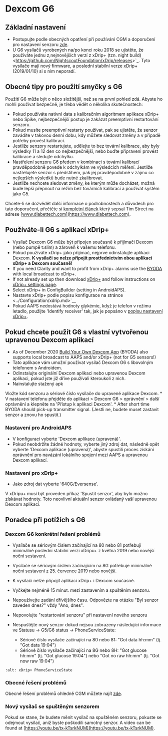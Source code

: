 # Dexcom G6

## Základní nastavení

- Postupujte podle obecných opatření při používání CGM a doporučení pro nastavení senzoru [zde](../Hardware/GeneralCGMRecommendation.md).
- U G6 vysílačů vyrobených na/po konci roku 2018 se ujistěte, že používáte jednu z,nejnovějších verzí z xDrip+ (tzn. night build) \<<https://github.com/NightscoutFoundation/xDrip/releases>>\`\_. Tyto vysílače mají nový firmware, a poslední stabilní verze xDrip+ (2019/01/10) si s ním neporadí.

## Obecné tipy pro použití smyčky s G6

Použití G6 může být o něco složitější, než se na první pohled zdá. Abyste ho mohli používat bezpečně, je třeba vědět o několika skutečnostech:

- Pokud používáte nativní data s kalibračním algoritmem aplikace xDrip+ nebo Spike, nejbezpečnější postup je zakázat preemptivní restartování senzoru.
- Pokud musíte preemptivní restarty používat, pak se ujistěte, že senzor zavádíte v takovou denní dobu, kdy můžete sledovat změny a v případě potřeby provést kalibraci.
- Jestliže senzory restartujete, udělejte to bez tovární kalibrace, aby byly výsledky 11 a 12 den co nejbezpečnější, nebo buďte připraveni provést kalibrace a sledujte odchylku.
- Nastřelení senzoru G6 předem v kombinaci s tovární kalibrací pravděpodobně povede k odchylkám ve výsledcích měření. Jestliže nastřelujete senzor s předstihem, pak jej pravděpodobně v zájmu co nejlepších výsledků bude nutné zkalibrovat.
- Jestliže nechcete sledovat změny, ke kterým může docházet, možná bude lepší přepnout na režim bez továrních kalibrací a používat systém jako G5.

Chcete-li se dozvědět další informace o podrobnostech a důvodech pro tato doporučení, přečtěte si [kompletní článek](https://www.diabettech.com/artificial-pancreas/diy-looping-and-cgm/) který sepsal Tim Street na adrese [www.diabettech.com](https://www.diabettech.com).

## Používáte-li G6 s aplikací xDrip+

- Vysílač Dexcom G6 může být připojen současně k přijímači Dexcom (nebo pumpě t:slim) a zároveň k vašemu telefonu.
- Pokud používáte xDrip+ jako přijímač, nejprve odinstalujte aplikaci Dexcom. **K vysílači se nelze připojit prostřednictvím obou aplikací xDrip+ a Dexcom současně!**
- If you need Clarity and want to profit from xDrip+ alarms use the [BYODA](../Hardware/DexcomG6.md#if-using-g6-with-build-your-own-dexcom-app) with local broadcast to xDrip+.
- If not already set up then download [xDrip+](https://github.com/NightscoutFoundation/xDrip) and follow instructions on [xDrip+ settings page](../Configuration/xdrip.md).
- Select xDrip+ in ConfigBuilder (setting in AndroidAPS).
- Nastavte xDrip+ podle popisu konfigurace na stránce \<../Configuration/xdrip.md>\`\_\_
- Pokud AAPS nedostává hodnoty glykémie, když je telefon v režimu letadlo, použijte 'Identify receiver' tak, jak je popsáno v [popisu nastavení xDrip+](../Configuration/xdrip.md).

## Pokud chcete použít G6 s vlastní vytvořenou upravenou Dexcom aplikací

- As of December 2020 [Build Your Own Dexcom App](https://docs.google.com/forms/d/e/1FAIpQLScD76G0Y-BlL4tZljaFkjlwuqhT83QlFM5v6ZEfO7gCU98iJQ/viewform?fbzx=2196386787609383750&fbclid=IwAR2aL8Cps1s6W8apUVK-gOqgGpA-McMPJj9Y8emf_P0-_gAsmJs6QwAY-o0) (BYODA) also supports local broadcast to AAPS and/or xDrip+ (not for G5 sensors!)
- Tato aplikace vám umožní používat vysílač Dexcom G6 s libovolným telefonem s Androidem.
- Odinstalujte originální Dexcom aplikaci nebo upravenou Dexcom aplikaci, pokud jste již dříve používali kteroukoli z nich.
- Nainstalujte stažený apk

Vložte kód senzoru a sériové číslo vysílače do upravené aplikace Dexcom.
\* V nastavení telefonu přejděte do aplikací > Dexcom G6 > oprávnění > další oprávnění a klepněte na 'Přístup k aplikaci Dexcom'.
\* After short time BYODA should pick-up transmitter signal. (Jestli ne, budete muset zastavit senzor a znovu ho spustit.)

### Nastavení pro AndroidAPS

- V konfiguraci vyberte 'Dexcom aplikace (upravená)'.
- Pokud neobdržíte žádné hodnoty, vyberte jiný zdroj dat, následně opět vyberte 'Dexcom aplikace (upravená)', abyste spustili proces získání oprávnění pro navázání lokálního spojení mezi AAPS a upravenou Dexcom aplikací.

### Nastavení pro xDrip+

- Jako zdroj dat vyberte '640G/Eversense'.

V xDripu+ musí být proveden příkaz 'Spustit senzor', aby bylo možno získávat hodnoty. Toto neovlivní aktuální senzor ovládaný vaší upravenou Dexcom aplikací.

## Poradce při potížích s G6

### Dexcom G6 konkrétní řešení problémů

- Vysílače se sériovým číslem začínající na 80 nebo 81 potřebují minimálně poslední stabilní verzi xDripu+ z května 2019 nebo novější noční sestavení.

- Vysílače se sériovým číslem začínajícím na 8G potřebuje minimálně noční sestavení z 25. července 2019 nebo novější.

- K vysílači nelze připojit aplikaci xDrip+ i Dexcom současně.

- Vyčkejte nejméně 15 minut. mezi zastavením a spuštěním senzoru.

- Nepoužívejte zadání dřívějšího času. Odpovězte na otázku "Byl senzor zaveden dnes?" vždy "Ano, dnes".

- Nepovolujte "restartování senzoru" při nastavení nového senzoru

- Nespuštějte nový senzor dokud nejsou zobrazeny následující informace ve Statusu -> G5/G6 status -> PhoneServiceState:

  - Sériové číslo vysílače začínající na 80 nebo 81: "Got data hh:mm" (tj. "Got data 19:04")
  - Sériové číslo vysílače začínající na 8G nebo 8H: "Got glucose hh:mm" (tj. "Got glucose 19:04") nebo "Got no raw hh:mm" (tj. "Got now raw 19:04")

```{image} ../images/xDrip_Dexcom_PhoneServiceState.png
:alt: xDrip+ PhoneServiceState
```

### Obecné řešení problémů

Obecné řešení problémů ohledně CGM můžete najít [zde](./GeneralCGMRecommendation.html#troubleshooting).

### Nový vysílač se spuštěným senzorem

Pokud se stane, že budete měnit vysílač na spuštěném senzoru, pokuste se odejmout vysílač, aniž byste poškodili samotný senzor. A video can be found at [https://youtu.be/tx-kTsrkNUM](https://youtu.be/tx-kTsrkNUM).
